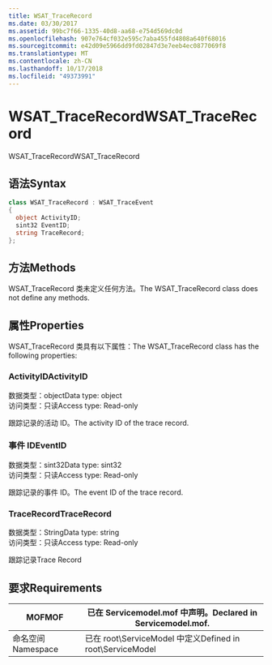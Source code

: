 ```yaml
---
title: WSAT_TraceRecord
ms.date: 03/30/2017
ms.assetid: 99bc7f66-1335-40d8-aa68-e754d569dc0d
ms.openlocfilehash: 907e764cf032e595c7aba455fd4808a640f68016
ms.sourcegitcommit: e42d09e5966dd9fd02847d3e7eeb4ec0877069f8
ms.translationtype: MT
ms.contentlocale: zh-CN
ms.lasthandoff: 10/17/2018
ms.locfileid: "49373991"
---
```

# <a name="wsattracerecord"></a><span data-ttu-id="b2182-102">WSAT_TraceRecord</span><span class="sxs-lookup"><span data-stu-id="b2182-102">WSAT_TraceRecord</span></span>
<span data-ttu-id="b2182-103">WSAT_TraceRecord</span><span class="sxs-lookup"><span data-stu-id="b2182-103">WSAT_TraceRecord</span></span>  
  
## <a name="syntax"></a><span data-ttu-id="b2182-104">语法</span><span class="sxs-lookup"><span data-stu-id="b2182-104">Syntax</span></span>  
  
```csharp
class WSAT_TraceRecord : WSAT_TraceEvent  
{  
  object ActivityID;  
  sint32 EventID;  
  string TraceRecord;  
};  
```  
  
## <a name="methods"></a><span data-ttu-id="b2182-105">方法</span><span class="sxs-lookup"><span data-stu-id="b2182-105">Methods</span></span>  
 <span data-ttu-id="b2182-106">WSAT_TraceRecord 类未定义任何方法。</span><span class="sxs-lookup"><span data-stu-id="b2182-106">The WSAT_TraceRecord class does not define any methods.</span></span>  
  
## <a name="properties"></a><span data-ttu-id="b2182-107">属性</span><span class="sxs-lookup"><span data-stu-id="b2182-107">Properties</span></span>  
 <span data-ttu-id="b2182-108">WSAT_TraceRecord 类具有以下属性：</span><span class="sxs-lookup"><span data-stu-id="b2182-108">The WSAT_TraceRecord class has the following properties:</span></span>  
  
### <a name="activityid"></a><span data-ttu-id="b2182-109">ActivityID</span><span class="sxs-lookup"><span data-stu-id="b2182-109">ActivityID</span></span>  
 <span data-ttu-id="b2182-110">数据类型：object</span><span class="sxs-lookup"><span data-stu-id="b2182-110">Data type: object</span></span>  
<span data-ttu-id="b2182-111">访问类型：只读</span><span class="sxs-lookup"><span data-stu-id="b2182-111">Access type: Read-only</span></span>  
  
 <span data-ttu-id="b2182-112">跟踪记录的活动 ID。</span><span class="sxs-lookup"><span data-stu-id="b2182-112">The activity ID of the trace record.</span></span>  
  
### <a name="eventid"></a><span data-ttu-id="b2182-113">事件 ID</span><span class="sxs-lookup"><span data-stu-id="b2182-113">EventID</span></span>  
 <span data-ttu-id="b2182-114">数据类型：sint32</span><span class="sxs-lookup"><span data-stu-id="b2182-114">Data type: sint32</span></span>  
<span data-ttu-id="b2182-115">访问类型：只读</span><span class="sxs-lookup"><span data-stu-id="b2182-115">Access type: Read-only</span></span>  
  
 <span data-ttu-id="b2182-116">跟踪记录的事件 ID。</span><span class="sxs-lookup"><span data-stu-id="b2182-116">The event ID of the trace record.</span></span>  
  
### <a name="tracerecord"></a><span data-ttu-id="b2182-117">TraceRecord</span><span class="sxs-lookup"><span data-stu-id="b2182-117">TraceRecord</span></span>  
 <span data-ttu-id="b2182-118">数据类型：String</span><span class="sxs-lookup"><span data-stu-id="b2182-118">Data type: string</span></span>  
<span data-ttu-id="b2182-119">访问类型：只读</span><span class="sxs-lookup"><span data-stu-id="b2182-119">Access type: Read-only</span></span>  
  
 <span data-ttu-id="b2182-120">跟踪记录</span><span class="sxs-lookup"><span data-stu-id="b2182-120">Trace Record</span></span>  
  
## <a name="requirements"></a><span data-ttu-id="b2182-121">要求</span><span class="sxs-lookup"><span data-stu-id="b2182-121">Requirements</span></span>  
  
|<span data-ttu-id="b2182-122">MOF</span><span class="sxs-lookup"><span data-stu-id="b2182-122">MOF</span></span>|<span data-ttu-id="b2182-123">已在 Servicemodel.mof 中声明。</span><span class="sxs-lookup"><span data-stu-id="b2182-123">Declared in Servicemodel.mof.</span></span>|  
|---------|-----------------------------------|  
|<span data-ttu-id="b2182-124">命名空间</span><span class="sxs-lookup"><span data-stu-id="b2182-124">Namespace</span></span>|<span data-ttu-id="b2182-125">已在 root\ServiceModel 中定义</span><span class="sxs-lookup"><span data-stu-id="b2182-125">Defined in root\ServiceModel</span></span>|
